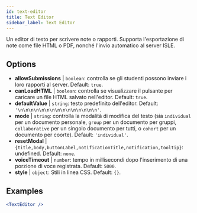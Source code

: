 ```yaml
---
id: text-editor
title: Text Editor
sidebar_label: Text Editor
---
```


Un editor di testo per scrivere note o rapporti. Supporta l'esportazione di note come file HTML o PDF, nonché l'invio automatico al server ISLE.

## Options

* __allowSubmissions__ | `boolean`: controlla se gli studenti possono inviare i loro rapporti al server. Default: `true`.
* __canLoadHTML__ | `boolean`: controlla se visualizzare il pulsante per caricare un file HTML salvato nell'editor. Default: `true`.
* __defaultValue__ | `string`: testo predefinito dell'editor. Default: `'\n\n\n\n\n\n\n\n\n\n\n\n\n\n\n'`.
* __mode__ | `string`: controlla la modalità di modifica del testo (sia `individual` per un documento personale, `group` per un documento per gruppi, `collaborative` per un singolo documento per tutti, o `cohort` per un documento per coorte). Default: `'individual'`.
* __resetModal__ | `{title,body,buttonLabel,notificationTitle,notification,tooltip}`: undefined. Default: `none`.
* __voiceTimeout__ | `number`: tempo in millisecondi dopo l'inserimento di una porzione di voce registrata. Default: `5000`.
* __style__ | `object`: Stili in linea CSS. Default: `{}`.


## Examples

```jsx live
<TextEditor />
```

